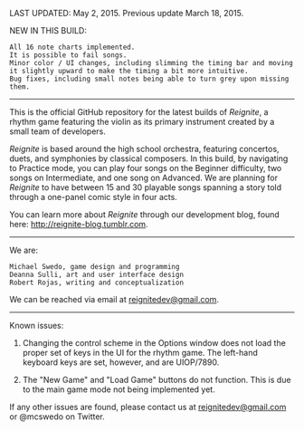 LAST UPDATED: May 2, 2015. Previous update March 18, 2015. 

NEW IN THIS BUILD:

```
All 16 note charts implemented.
It is possible to fail songs.
Minor color / UI changes, including slimming the timing bar and moving it slightly upward to make the timing a bit more intuitive.
Bug fixes, including small notes being able to turn grey upon missing them.
```

-----

This is the official GitHub repository for the latest builds of _Reignite_, a rhythm game featuring the violin as its primary instrument created by a small team of developers. 

_Reignite_ is based around the high school orchestra, featuring concertos, duets, and symphonies by classical composers. In this build, by navigating to Practice mode, you can play four songs on the Beginner difficulty, two songs on Intermediate, and one song on Advanced. We are planning for _Reignite_ to have between 15 and 30 playable songs spanning a story told through a one-panel comic style in four acts.

You can learn more about _Reignite_ through our development blog, found here: http://reignite-blog.tumblr.com.

-----

We are:

```
Michael Swedo, game design and programming
Deanna Sulli, art and user interface design
Robert Rojas, writing and conceptualization
```

We can be reached via email at reignitedev@gmail.com.

-----

Known issues:
    
1. Changing the control scheme in the Options window does not load the proper set of keys in the UI for the rhythm game. The left-hand keyboard keys are set, however, and are UIOP/7890.
    
2. The "New Game" and "Load Game" buttons do not function. This is due to the main game mode not being implemented yet.

If any other issues are found, please contact us at reignitedev@gmail.com or @mcswedo on Twitter.
